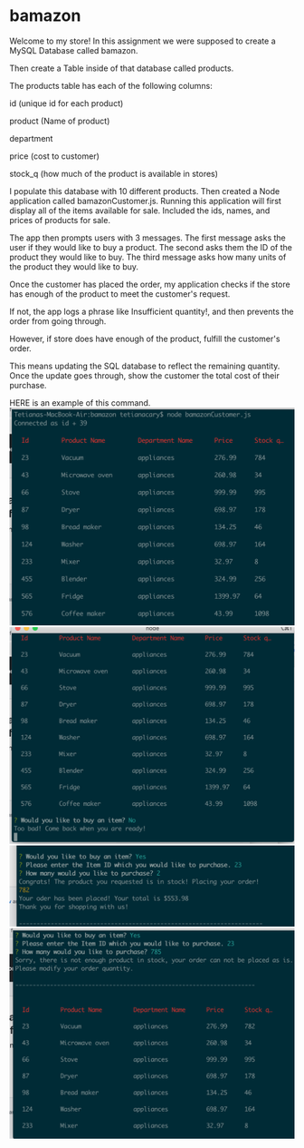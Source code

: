# bamazon

Welcome to my store! In this assignment we were supposed to create a MySQL Database called bamazon.


Then create a Table inside of that database called products.


The products table has each of the following columns:


id (unique id for each product)


product (Name of product)


department


price (cost to customer)


stock_q (how much of the product is available in stores)




I populate this database with 10 different products. 
Then created a Node application called bamazonCustomer.js. Running this application will first display all of the items available for sale. Included the ids, names, and prices of products for sale.


The app then prompts users with 3 messages.
The first message asks the user if they would like to buy a product.
The second asks them the ID of the product they would like to buy.
The third message asks how many units of the product they would like to buy.

Once the customer has placed the order, my application checks if the store has enough of the product to meet the customer's request.

If not, the app logs a phrase like Insufficient quantity!, and then prevents the order from going through.

However, if store does have enough of the product, fulfill the customer's order.

This means updating the SQL database to reflect the remaining quantity.
Once the update goes through, show the customer the total cost of their purchase.

HERE is an example of this command.
![screenshot of the products available](assets/bamTable.png)
![screenshot of user not ready to shop](assets/buyNoThankYou.png)
![screenshot of user agreeing to buy, and providing quantity](assets/buyYes2.png)
![screenshot of not enough product in stock](assets/notEnoughProduct.png)